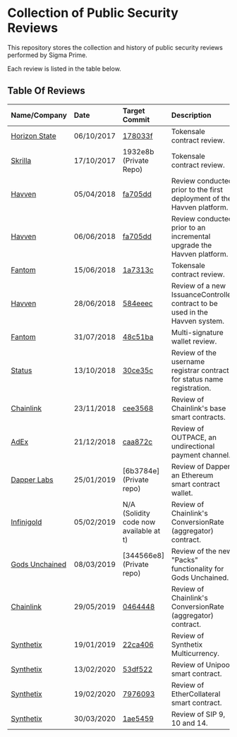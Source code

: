 # Collection of Public Security Reviews

This repository stores the collection and history of public security reviews
performed by Sigma Prime.

Each review is listed in the table below.

## Table Of Reviews

| Name/Company                               | Date       | Target Commit                                                                                                              | Description                                                                  | Report                                          | Files                             |
|:-------------------------------------------|:-----------|:---------------------------------------------------------------------------------------------------------------------------|:-----------------------------------------------------------------------------|:------------------------------------------------|:----------------------------------|
| [Horizon State](https://horizonstate.com/) | 06/10/2017 | [178033f](https://github.com/HorizonState/token-sale/commit/178033f05ee5e72d9dfa464dccac4abc767dca6b)                      | Tokensale contract review.                                                   | [Report](./horizon-state/README.md)             | [Files](./horizon-state)          |
| [Skrilla](https://skrilla.com/)            | 17/10/2017 | 1932e8b (Private Repo)                                                                                                     | Tokensale contract review.                                                   | [Report](./skrilla/README.md)                   | [Files](./skrilla)                |
| [Havven](https://havven.io/)               | 05/04/2018 | [fa705dd](https://github.com/Havven/havven/commit/fa705dd2feabc9def03bce135f6a153a4b70b111)                                | Review conducted prior to the first deployment of the Havven platform.       | [Report](./havven-2018-04-05/README.md)         | [Files](./havven-2018-04-05)      |
| [Havven](https://havven.io/)               | 06/06/2018 | [fa705dd](https://github.com/Havven/havven/commit/fa705dd2feabc9def03bce135f6a153a4b70b111)                                | Review conducted prior to an incremental upgrade the Havven platform.        | [Report](./havven-2018-06-06/havven-review.pdf) | [Files](./havven-2018-06-06)      |
| [Fantom](https://fantom.foundation/)       | 15/06/2018 | [1a7313c](https://github.com/Fantom-foundation/tokensale/commit/1a7313c7d5da489db2e72a1aa20b2cf38c8fe363)                  | Tokensale contract review.                                                   | [Report](./fantom-token-sale/review.pdf)        | [Files](./fantom-token-sale)      |
| [Havven](https://havven.io/)               | 28/06/2018 | [584eeec](https://github.com/Havven/havven/blob/1e97f05299be48f32bad55404c42b58155d1feb0/contracts/IssuanceController.sol) | Review of a new IssuanceController contract to be used in the Havven system. | [Report](./havven-2018-06-18/review.pdf)        | [Files](./havven-2018-06-18)      |
| [Fantom](https://fantom.foundation/)       | 31/07/2018 | [48c51ba](https://github.com/Fantom-foundation/MultiSigWallet/commit/48c51ba1c4f27019ab5a57b35ba8c896658e791f)             | Multi-signature wallet review.                                               | [Report](./fantom-multisig-wallet/review.pdf)   | [Files](./fantom-multisig-wallet) |
| [Status](https://status.im/)               | 13/10/2018 | [30ce35c](https://github.com/status-im/ens-usernames/commit/30ce35c7efe0079d8df286826d4f826f102c818e)                      | Review of the username registrar contract for status name registration.      | [Report](./status/review.pdf)                   | [Files](./status)                 |
| [Chainlink](https://chain.link/)           | 23/11/2018 | [cee3568](https://github.com/smartcontractkit/chainlink/commit/cee3568a04c493af1a37c59071d37d0d9f9ba033)                   | Review of Chainlink's base smart contracts.                                  | [Report](./chainlink-1/review.pdf)              | [Files](./chainlink-1)            |
| [AdEx](https://adex.network/)              | 21/12/2018 | [caa872c](https://github.com/AdExNetwork/adex-protocol-eth/commit/caa872ce982cd09a342b42d10281bf82038e6070)                | Review of OUTPACE, an undirectional payment channel.                         | [Report](./adex/review.pdf)                     | [Files](./adex)                   |
| [Dapper Labs](https://www.dapperlabs.com/) | 25/01/2019 | [6b3784e](Private repo)                                                                                                    | Review of Dapper, an Ethereum smart contract wallet.                         | [Report](./dapper-wallet/review.pdf)            | [Files](./dapper-wallet)          |
| [Infinigold](https://www.infinigold.com/)           | 05/02/2019 | N/A (Solidity code now available at t)                   | Review of Chainlink's ConversionRate (aggregator) contract.                 | [Report](./chainlink-2/review.pdf)              | [Files](./chainlink-2)            |
| [Gods Unchained](https://godsunchained.com/)| 08/03/2019 | [344566e8](Private repo)                                                                                            | Review of the new "Packs" functionality for Gods Unchained.                  | [Report](./gods-unchained-packs/review.pdf)     | [Files](./gods-unchained-packs)   |
| [Chainlink](https://chain.link/)           | 29/05/2019 | [0464448](https://github.com/smartcontractkit/chainlink/commit/0464448c02bdeff7d72e97d3255ffcdfc120d6ee)                   | Review of Chainlink's ConversionRate (aggregator) contract.                 | [Report](./chainlink-2/review.pdf)              | [Files](./chainlink-2)            |
| [Synthetix](https://synthetix.io/)           | 19/01/2019 | [22ca406](https://github.com/Synthetixio/synthetix/commit/22ca4064ed1f295675d2d8d2c6e21c9e52825dab)                   | Review of Synthetix Multicurrency.                 | [Report](./synthetix/multicurrency/review.pdf)              | [Files](./synthetix/multicurrency)            |
| [Synthetix](https://synthetix.io/)           | 13/02/2020 | [53df522](https://github.com/Synthetixio/Unipool/commit/53df522e0e2b969703a298734c6f10aa0474d43b)                   | Review of Unipool smart contract.                 | [Report](./synthetix/unipool/review.pdf)              | [Files](./synthetix/unipool)            |
| [Synthetix](https://synthetix.io/)           | 19/02/2020 | [7976093](https://github.com/Synthetixio/synthetix/commit/79760933719b1222a83f1978a4b94e4e673bc2a6)                   | Review of EtherCollateral smart contract.                 | [Report](./synthetix/ethercollateral/review.pdf)              | [Files](./synthetix/ethercollateral)            |
| [Synthetix](https://synthetix.io/)           | 30/03/2020 | [1ae5459](https://github.com/Synthetixio/synthetix/commit/1ae5459c49724ff252c2b9be269e061b47c2f41d)                   | Review of SIP 9, 10 and 14.                 | [Report](./synthetix/delegates/review.pdf)              | [Files](./synthetix/delegates)            |
